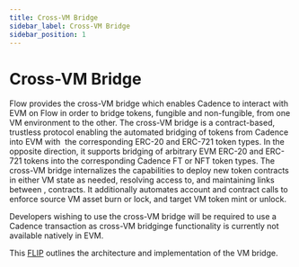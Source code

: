 ```yaml
---
title: Cross-VM Bridge
sidebar_label: Cross-VM Bridge
sidebar_position: 1
---
```


# Cross-VM Bridge

Flow provides the cross-VM bridge which enables Cadence to interact with EVM on Flow in order to bridge tokens, fungible and non-fungible, from one VM environment to the other. The cross-VM bridge is a contract-based, trustless protocol enabling the automated bridging of tokens from Cadence into EVM with  the corresponding ERC-20 and ERC-721 token types. In the opposite direction, it supports bridging of arbitrary EVM ERC-20 and ERC-721 tokens into the corresponding Cadence FT or NFT token types. The cross-VM bridge internalizes the capabilities to deploy new token contracts in either VM state as needed, resolving access to, and maintaining links between , contracts. It additionally automates account and contract calls to enforce source VM asset burn or lock, and target VM token mint or unlock.

Developers wishing to use the cross-VM bridge will be required to use a Cadence transaction as cross-VM bridginge functionality is currently not available natively in EVM.

This [FLIP](https://github.com/onflow/flips/pull/233) outlines the architecture and implementation of the VM bridge.